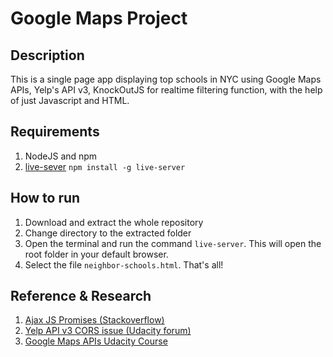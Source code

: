 # Google Maps Project


## Description

This is a single page app displaying top schools in NYC using Google Maps APIs, Yelp's API v3, KnockOutJS for realtime filtering function, with the help of just Javascript and HTML.


## Requirements

1. NodeJS and npm
2. [live-sever](https://www.npmjs.com/package/live-server) `npm install -g live-server`

## How to run

1. Download and extract the whole repository
2. Change directory to the extracted folder
3. Open the terminal and run the command `live-server`. This will open the root folder in your default browser.
4. Select the file `neighbor-schools.html`. That's all!

## Reference & Research

1. [Ajax JS Promises (Stackoverflow)](https://stackoverflow.com/questions/45684805/extract-yelps-rating)
2. [Yelp API v3 CORS issue (Udacity forum)](https://discussions.udacity.com/t/yelp-v3-implementation/235928/4)
3. [Google Maps APIs Udacity Course](https://github.com/udacity/ud864)
